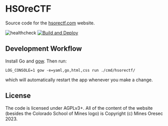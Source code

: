 # HSOreCTF

Source code for the [hsorectf.com](http://hsorectf.com) website.

![healthcheck]( https://healthchecks.io/badge/01b7201d-dab8-4530-8754-58cd26/ITZPiwk3-2/HSOreCTF.svg)
[![Build and Deploy](https://github.com/Ublius/HSOreCTF/actions/workflows/build.yaml/badge.svg)](https://github.com/Ublius/HSOreCTF/actions/workflows/build.yaml)

## Development Workflow

Install Go and [gow](https://github.com/mitranim/gow). Then run:
```
LOG_CONSOLE=1 gow -e=yaml,go,html,css run ./cmd/hsorectf/
```
which will automatically restart the app whenever you make a change.

## License

The code is licensed under AGPLv3+. All of the content of the website (besides
the Colorado School of Mines logo) is Copyright (c) Mines Oresec 2023.
